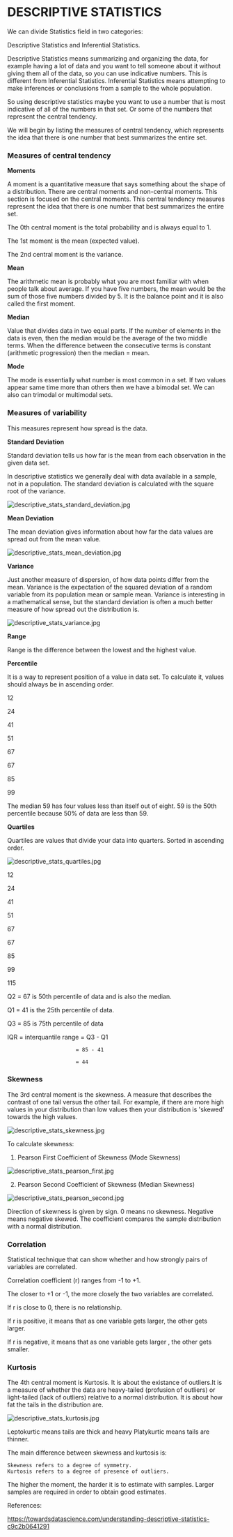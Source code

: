 
# DESCRIPTIVE STATISTICS

We can divide Statistics field in two categories:
    
Descriptive Statistics and Inferential Statistics.

Descriptive Statistics means summarizing and organizing the data, for example having a lot of data and you want to tell someone about it without giving them all of the data, so you can use indicative numbers.
This is different from Inferential Statistics.
Inferential Statistics means attempting to make inferences  or conclusions from a sample to the whole population.

So using descriptive statistics maybe you want to use a number that is most indicative of all of the numbers in that set. Or some of the numbers that represent the central tendency.

We will begin by listing the measures of central tendency, which represents the idea that there is one number that best summarizes the entire set.

### Measures of central tendency

**Moments**

A moment is a quantitative measure that says something about the shape of a distribution. There are central moments and non-central moments. This section is focused on the central moments. This central tendency measures represent the idea that there is one number that best summarizes the entire set.

The 0th central moment is the total probability and is always equal to 1.

The 1st moment is the mean (expected value).

The 2nd central moment is the variance.

**Mean**

The arithmetic mean is probably what you are most familiar with when people talk about average.
If you have five numbers, the mean would be the sum of those five numbers divided by 5. It is the balance point and it is also called the first moment.

**Median**

Value that divides data in two equal parts. If the number of elements in the data is even, then the median would be the average of the two middle terms.
When the difference between the consecutive terms is constant (arithmetic progression) then the median = mean.

**Mode**

The mode is essentially what number is most common in a set. If two values appear same time more than others then we have a bimodal set. We can also can trimodal or multimodal sets.

### Measures of variability

This measures represent how spread is the data.

**Standard Deviation**

Standard deviation tells us how far is the mean from each observation in the given data set.

In descriptive statistics we generally deal with data available in a sample, not in a population. The standard deviation is calculated with the square root of the variance.

![descriptive_stats_standard_deviation.jpg](../assets/descriptive_stats_standard_deviation.jpg)

**Mean Deviation**

The mean deviation gives information about how far the data values are spread out from the mean value.

![descriptive_stats_mean_deviation.jpg](../assets/descriptive_stats_mean_deviation.jpg)

**Variance**

Just another measure of dispersion, of how data points differ from the mean. Variance is the expectation of the squared deviation of a random variable from its population mean or sample mean. Variance is interesting in a mathematical sense, but the standard deviation is often a much better measure of how spread out the distribution is.

![descriptive_stats_variance.jpg](../assets/descriptive_stats_variance.jpg)

**Range**

Range is the difference between the lowest and the highest value.

**Percentile**

It is a way to represent position of a value in data set. To calculate it,  values should always be in ascending order.

12  

24

41   

51  

67  

67   

85   

99

The median 59 has four values less than itself out of eight. 59 is the 50th percentile because 50% of data are less than 59.

**Quartiles**

Quartiles are values that divide your data into quarters. Sorted in ascending order.

![descriptive_stats_quartiles.jpg](../assets/descriptive_stats_quartiles.jpg)

12

24

41

51

67

67

85

99

115

Q2 = 67 is 50th percentile of data and is also the median.

Q1 = 41 is the 25th percentile of data.

Q3 = 85 is 75th percentile of data

IQR = interquantile range = Q3 - Q1 

                          = 85 - 41 
                          
                          = 44

### Skewness

The 3rd central moment is the skewness. A measure that describes the contrast of one tail versus the other tail. For example, if there are more high values in your distribution than low values then your distribution is 'skewed' towards the high values.

![descriptive_stats_skewness.jpg](../assets/descriptive_stats_skewness.jpg)

To calculate skewness:

1. Pearson First Coefficient of Skewness (Mode Skewness) 

![descriptive_stats_pearson_first.jpg](../assets/descriptive_stats_pearson_first.jpg)

2. Pearson Second Coefficient of Skewness (Median Skewness)

![descriptive_stats_pearson_second.jpg](../assets/descriptive_stats_pearson_second.jpg)

Direction of skewness is given by sign. 0 means no skewness. Negative means negative skewed.
The coefficient compares the sample distribution with a normal distribution.

### Correlation

Statistical technique that can show whether and how strongly pairs of variables are correlated.

Correlation coefficient (r) ranges from -1 to +1.

The closer to +1 or -1, the more closely the two variables are correlated.

If r is close to 0, there is no relationship.

If r is positive, it means that as one variable gets larger, the other gets larger.

If r is negative, it means that as one variable gets larger , the other gets smaller.

### Kurtosis

The 4th central moment is Kurtosis. It is about the existance of outliers.It is a measure of whether the data are heavy-tailed (profusion of outliers) or light-tailed (lack of outliers) relative to a normal distribution. It is about how fat the tails in the distribution are.

![descriptive_stats_kurtosis.jpg](../assets/descriptive_stats_kurtosis.jpg)

Leptokurtic means tails are thick and heavy
Platykurtic means tails are thinner.

The main difference between skewness and kurtosis is:
    
    Skewness refers to a degree of symmetry.
    Kurtosis refers to a degree of presence of outliers.

The higher the moment, the harder it is to estimate with samples. Larger samples are required in order to obtain good estimates.

References:

https://towardsdatascience.com/understanding-descriptive-statistics-c9c2b0641291


